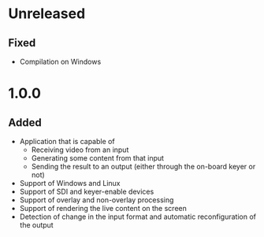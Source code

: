 # Unreleased

## Fixed

- Compilation on Windows


# 1.0.0

## Added

- Application that is capable of
  - Receiving video from an input
  - Generating some content from that input
  - Sending the result to an output (either through the on-board keyer or not)
- Support of Windows and Linux
- Support of SDI and keyer-enable devices
- Support of overlay and non-overlay processing
- Support of rendering the live content on the screen
- Detection of change in the input format and automatic reconfiguration of the output
